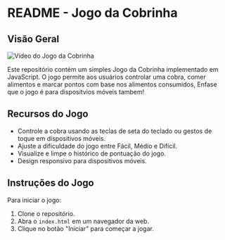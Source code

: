 # README - Jogo da Cobrinha

## Visão Geral
![Vídeo do Jogo da Cobrinha](https://dms.licdn.com/playlist/vid/D4D05AQHB7Psalyik9Q/mp4-720p-30fp-crf28/0/170121710332/1701824400/beta/_G_y5wa9Wv9BN59hvxkjppw6SPrpIK9tey0Bn5CI)

Este repositório contém um simples Jogo da Cobrinha implementado em JavaScript. O jogo permite aos usuários
controlar uma cobra, comer alimentos e marcar pontos com base nos alimentos consumidos, Enfase que o jogo é para dispositvios móveis tambem!

## Recursos do Jogo

- Controle a cobra usando as teclas de seta do teclado ou gestos de toque em dispositivos móveis.
- Ajuste a dificuldade do jogo entre Fácil, Médio e Difícil.
- Visualize e limpe o histórico de pontuação do jogo.
- Design responsivo para dispositivos móveis.

## Instruções do Jogo

Para iniciar o jogo:
1. Clone o repositório.
2. Abra o `index.html` em um navegador da web.
3. Clique no botão "Iniciar" para começar a jogar.
